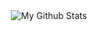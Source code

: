 <div align="center">
    <img src="https://github-readme-stats.vercel.app/api?username=V2beach" alt="My Github Stats" align="center"/>
</div>
